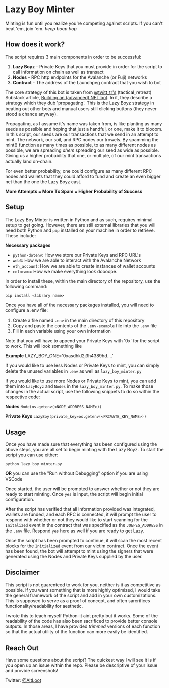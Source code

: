 # Lazy Boy Minter
Minting is fun until you realize you're competing against scripts. If you can't beat 'em, join 'em. *beep boop bop*

## How does it work?
The script requires 3 main components in order to be successful:
1. **Lazy Boyz** - Private Keys that you must provide in order for the script to call information on chain as well as transact
2. **Nodes** - RPC http endpoints for the Avalanche (or Fuji) networks
3. **Contract** - The address of the Launchpeg contract that you wish to bot

The core strategy of this bot is taken from [@twitt_tr's](https://twitter.com/twitt_tr) (tactical_retreat) Substack article, [Building an (advanced) NFT bot](https://tacticalretreat.substack.com/p/building-an-advanced-nft-bot). In it, they describe a strategy which they dub 'propagating'. This is the Lazy Boyz strategy in beating out other bots and manual users still clicking buttons (they never stood a chance anyway). 

Propagating, as I assume it's name was taken from, is like planting as many seeds as possible and hoping that just a handful, or one, make it to blooom. In this script, our seeds are our transactions that we send in an attempt to mint. The network, our soil, and RPC nodes our trowels. By spamming the mint() function as many times as possible, to as many different nodes as possible, we are spreading *ahem* spreading our seed as wide as possible. Giving us a higher probability that one, or multiple, of our mint transactions actually land on-chain.

For even better probability, one could configure as many different RPC nodes and wallets that they could afford to fund and create an even bigger net than the one the Lazy Boyz cast. 

**More Attempts = More Tx Spam = Higher Probability of Success**

## Setup
The Lazy Boy Minter is written in Python and as such, requires minimal setup to get going. However, there are still external libraries that you will need both Python and ```pip``` installed on your machine in order to retrieve. These include:

**Necessary packages**
- ```python-dotenv```: How we store our Private Keys and RPC URL's
- ```web3```: How we are able to interact with the Avalanche Network
- ```eth_account```: How we are able to create instances of wallet accounts
- ```colorama```: How we make everything look doooope.

In order to install these, within the main directory of the repository, use the following command:

```pip install <library name>```

Once you have all of the necessary packages installed, you will need to configure a .env file:

1. Create a file named ```.env``` in the main directory of this repository
2. Copy and paste the contents of the ```.env-example``` file into the ```.env``` file
3. Fill in each variable using your own information

Note that you will have to append your Private Keys with '0x' for the script to work. This will look something like

**Example**
LAZY_BOY_ONE='0xasdhkl2j3h4389hd....'

If you would like to use less Nodes or Private Keys to mint, you can simply delete the unused variables in ```.env``` as well as ```lazy_boy_minter.py```

If you would like to use more Nodes or Private Keys to mint, you can add them into ```LazyBoyz``` and ```Nodes``` in the ```lazy_boy_minter.py```. To make those changes in the actual script, use the following snippets to do so within the respective code:

**Nodes**
```Node(os.getenv(<NODE_ADDRESS_NAME>))```

**Private Keys**
```LazyBoy(private_key=os.getenv(<PRIVATE_KEY_NAME>))```

## Usage
Once you have made sure that everything has been configured using the above steps, you are all set to begin minting with the Lazy Boyz. To start the script you can use either:

```python lazy_boy_minter.py```

**OR** you can use the "Run without Debugging" option if you are using VSCode

Once started, the user will be prompted to answer whether or not they are ready to start minting. Once ```yes``` is input, the script will begin initial configuration. 

After the script has verified that all information provided was integrated, wallets are funded, and each RPC is connected, it will prompt the user to respond with whether or not they would like to start scanning for the ```Initalized``` event in the contract that was specified as the ```JOEPEG_ADDRESS``` in the ```.env``` file. Respond ```yes``` here as well if you are ready to get Lazy.

Once the script has been prompted to continue, it will scan the most recent blocks for the ```Initialized``` event from our victim contract. Once the event has been found, the bot will attempt to mint using the signers that were generated using the Nodes and Private Keys supplied by the user.

## Disclaimer
This script is not guarenteed to work for you, neither is it as competitive as possible. If you want something that is more highly optimized, I would take the general framework of the script and add in your own customizations. This is supposed to serve as a proof of concept, and often sarcrifices functionality/readability for aesthetic.

I wrote this to teach myself Python-it aint pretty but it works. Some of the readability of the code has also been sacrificed to provide better console outputs. In those areas, I have provided *trimmed* versions of each function so that the actual utility of the function can more easily be identified.

## Reach Out
Have some questions about the script? The quickest way I will see it is if you open up an issue within the repo. Please be descriptive of your issue and provide screenshots!

Twitter: [@AltLoot](https://twitter.com/AltLoot)





